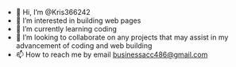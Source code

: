 - 👋 Hi, I’m @Kris366242
- 👀 I’m interested in building web pages
- 🌱 I’m currently learning coding
- 💞️ I’m looking to collaborate on any projects that may assist in my advancement of coding and web building
- 📫 How to reach me by email businessacc486@gmail.com

<!---
Kris366242/Kris366242 is a ✨ special ✨ repository because its `README.md` (this file) appears on your GitHub profile.
You can click the Preview link to take a look at your changes.
--->

